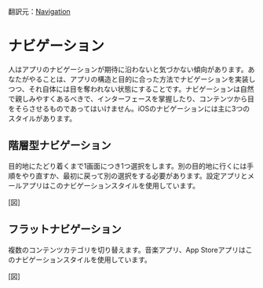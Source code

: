 翻訳元：[Navigation](https://developer.apple.com/design/human-interface-guidelines/ios/app-architecture/navigation/)

# ナビゲーション

人はアプリのナビゲーションが期待に沿わないと気づかない傾向があります。あなたがやることは、アプリの構造と目的に合った方法でナビゲーションを実装しつつ、それ自体には目を奪われない状態にすることです。ナビゲーションは自然で親しみやすくあるべきで、インターフェースを掌握したり、コンテンツから目をそらさせるものであってはいけません。iOSのナビゲーションには主に3つのスタイルがあります。

## 階層型ナビゲーション

目的地にたどり着くまで1画面につき1つ選択をします。別の目的地に行くには手順をやり直すか、最初に戻って別の選択をする必要があります。設定アプリとメールアプリはこのナビゲーションスタイルを使用しています。

[図]

## フラットナビゲーション

複数のコンテンツカテゴリを切り替えます。音楽アプリ、App Storeアプリはこのナビゲーションスタイルを使用しています。

[図]
